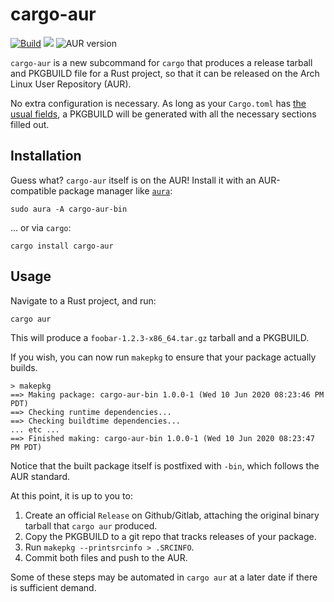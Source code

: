# cargo-aur

[![Build](https://github.com/fosskers/cargo-aur/workflows/Build/badge.svg)](https://github.com/fosskers/cargo-aur/actions)
[![](https://img.shields.io/crates/v/cargo-aur.svg)](https://crates.io/crates/cargo-aur)
![AUR version](https://img.shields.io/aur/version/cargo-aur-bin)

`cargo-aur` is a new subcommand for `cargo` that produces a release tarball and
PKGBUILD file for a Rust project, so that it can be released on the Arch Linux
User Repository (AUR).

No extra configuration is necessary. As long as your `Cargo.toml` has [the usual
fields](https://rust-lang.github.io/api-guidelines/documentation.html#c-metadata),
a PKGBUILD will be generated with all the necessary sections filled out.

## Installation

Guess what? `cargo-aur` itself is on the AUR! Install it with an AUR-compatible
package manager like [`aura`](https://github.com/fosskers/aura):

```
sudo aura -A cargo-aur-bin
```

... or via `cargo`:

```
cargo install cargo-aur
```

## Usage

Navigate to a Rust project, and run:

```
cargo aur
```

This will produce a `foobar-1.2.3-x86_64.tar.gz` tarball and a PKGBUILD.

If you wish, you can now run `makepkg` to ensure that your package actually builds.

```
> makepkg
==> Making package: cargo-aur-bin 1.0.0-1 (Wed 10 Jun 2020 08:23:46 PM PDT)
==> Checking runtime dependencies...
==> Checking buildtime dependencies...
... etc ...
==> Finished making: cargo-aur-bin 1.0.0-1 (Wed 10 Jun 2020 08:23:47 PM PDT)
```

Notice that the built package itself is postfixed with `-bin`, which follows the
AUR standard.

At this point, it is up to you to:

1. Create an official `Release` on Github/Gitlab, attaching the original binary
   tarball that `cargo aur` produced.
2. Copy the PKGBUILD to a git repo that tracks releases of your package.
3. Run `makepkg --printsrcinfo > .SRCINFO`.
4. Commit both files and push to the AUR.

Some of these steps may be automated in `cargo aur` at a later date if there is
sufficient demand.
